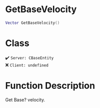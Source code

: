 # GetBaseVelocity
```lua
Vector GetBaseVelocity()
```
# Class
✔️ `Server: CBaseEntity`  
❌ `Client: undefined`  

# Function Description
Get Base? velocity.

